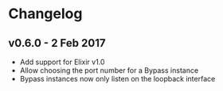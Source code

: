 Changelog
=========

## v0.6.0 - 2 Feb 2017

  * Add support for Elixir v1.0
  * Allow choosing the port number for a Bypass instance
  * Bypass instances now only listen on the loopback interface
